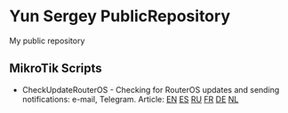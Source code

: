 # Yun Sergey PublicRepository
My public repository

## MikroTik Scripts
- CheckUpdateRouterOS - Checking for RouterOS updates and sending notifications: e-mail, Telegram. Article: 
[EN](https://mhelp.pro/mikrotik-scripts-check-routeros-update/)
[ES](https://mhelp.pro/es/scripts-mikrotik-verifique-la-actualizacion-de-routeros/)
[RU](https://mhelp.pro/ru/mikrotik-skripty-proverka-obnovleniya-routeros/)
[FR](https://mhelp.pro/fr/scripts-mikrotik-verifier-la-mise-a-jour-de-routeros/)
[DE](https://mhelp.pro/de/mikrotik-skripte-uberprufen-sie-das-routeros-update/)
[NL](https://mhelp.pro/nl/mikrotik-scripts-controleer-op-routeros-updates/)

